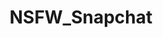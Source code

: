 ---
title: NSFW_Snapchat
crosslinks:
- myult1mateischarging
- TessaFowler
- RealGirls
- AlexaPearl
- AllisonParker
- Incels
- CurvyElvishGirl
- gonewild
- DirtySnapchat
- CarlieJoHowell
- whynotasource
- MoundofVenus
- XXXcitedBrunette
- BorednIgnored
- GirlsInTanningBeds
- pelfie
- Geniva_
- StreamersGoneWild
- BlancNoir
---